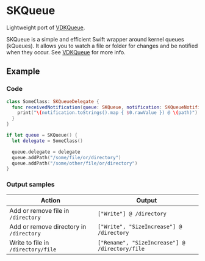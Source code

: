 # SKQueue
Lightweight port of [VDKQueue](https://github.com/bdkjones/VDKQueue).

SKQueue is a simple and efficient Swift wrapper around kernel queues (kQueues). It allows you to watch a file or folder for changes and be notified when they occur. See [VDKQueue](https://github.com/bdkjones/VDKQueue) for more info.

## Example
### Code
```swift
class SomeClass: SKQueueDelegate {
  func receivedNotification(queue: SKQueue, notification: SKQueueNotification, forPath path: String) {
    print("\(notification.toStrings().map { $0.rawValue }) @ \(path)")
  }
}

if let queue = SKQueue() {
  let delegate = SomeClass()

  queue.delegate = delegate
  queue.addPath("/some/file/or/directory")
  queue.addPath("/some/other/file/or/directory")
}
```

### Output samples
Action | Output
------ | ----------------------
Add or remove file in `/directory` | `["Write"] @ /directory`
Add or remove directory in `/directory` | `["Write", "SizeIncrease"] @ /directory`
Write to file in `/directory/file` | `["Rename", "SizeIncrease"] @ /directory/file`
